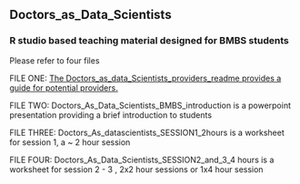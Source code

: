 ## Doctors_as_Data_Scientists
### R studio based teaching material designed for BMBS students

Please refer to four files

FILE ONE: [The Doctors_as_data_Scientists_providers_readme provides a guide for potential providers.](https://github.com/tmfrayli/Doctors_as_Data_Scientists/blob/main/Doctors_as_data_Scientists_providers_readme.docx)

FILE TWO: Doctors_As_Data_Scientists_BMBS_introduction is a powerpoint presentation providing a brief introduction to students

FILE THREE: Doctors_As_datascientists_SESSION1_2hours is a worksheet for session 1, a ~ 2 hour session

FILE FOUR: Doctors_As_Data_Scientists_SESSION2_and_3_4 hours is a worksheet for session 2 - 3 , 2x2 hour sessions or 1x4 hour session
 
